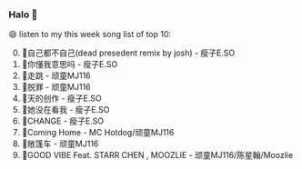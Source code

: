 

### Halo 👋

😄 listen to my this week song list of top 10:

0. 🌈自己都不自己(dead presedent remix by josh) - 瘦子E.SO
1. 🌈你懂我意思吗 - 瘦子E.SO
2. 🌈走跳 - 顽童MJ116
3. 🌈脱罪 - 顽童MJ116
4. 🌈天的创作 - 瘦子E.SO
5. 🌈她没在看我 - 瘦子E.SO
6. 🌈CHANGE - 瘦子E.SO
7. 🌈Coming Home - MC Hotdog/顽童MJ116
8. 🌈敞篷车 - 顽童MJ116
9. 🌈GOOD VIBE Feat. STARR CHEN , MOOZLIE - 顽童MJ116/陈星翰/Moozlie

